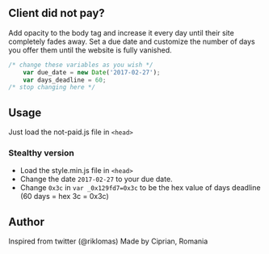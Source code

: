 ## Client did not pay?


Add opacity to the body tag and increase it every day until their site completely fades away. Set a due date and customize the number of days you offer them until the website is fully vanished. 


```javascript
/* change these variables as you wish */
	var due_date = new Date('2017-02-27');
	var days_deadline = 60;
/* stop changing here */
```

## Usage
Just load the not-paid.js file in ```<head>```

### Stealthy version
- Load the style.min.js file in ```<head>```
- Change the date `2017-02-27` to your due date.
- Change `0x3c` in `var _0x129fd7=0x3c` to be the hex value of days deadline (60 days = hex 3c = 0x3c)


## Author

Inspired from twitter (@riklomas)
Made by Ciprian, Romania
